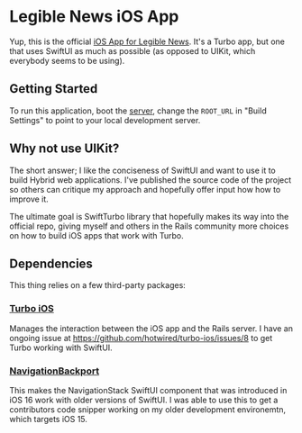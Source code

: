 # Legible News iOS App

Yup, this is the official [iOS App for Legible News](https://apps.apple.com/us/app/legible-news/id1643266439). It's a Turbo app, but one that uses SwiftUI as much as possible (as opposed to UIKit, which everybody seems to be using).

## Getting Started

To run this application, boot the [server](https://github.com/legiblenews/server), change the `ROOT_URL` in "Build Settings" to point to your local development server.

## Why not use UIKit?

The short answer; I like the conciseness of SwiftUI and want to use it to build Hybrid web applications. I've published the source code of the project so others can critique my approach and hopefully offer input how how to improve it.

The ultimate goal is SwiftTurbo library that hopefully makes its way into the official repo, giving myself and others in the Rails community more choices on how to build iOS apps that work with Turbo.

## Dependencies

This thing relies on a few third-party packages:

### [Turbo iOS](https://github.com/hotwired/turbo-ios)

Manages the interaction between the iOS app and the Rails server. I have an ongoing issue at https://github.com/hotwired/turbo-ios/issues/8 to get Turbo working with SwiftUI.

### [NavigationBackport](https://github.com/johnpatrickmorgan/NavigationBackport)

This makes the NavigationStack SwiftUI component that was introduced in iOS 16 work with older versions of SwiftUI. I was able to use this to get a contributors code snipper working on my older development environemtn, which targets iOS 15.